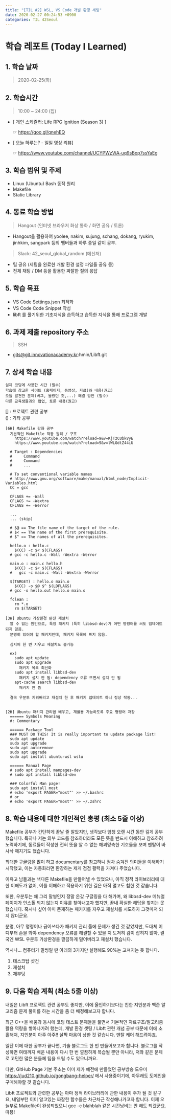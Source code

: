 ```yaml
---
title: "[TIL #2] WSL, VS Code 개발 환경 세팅"
date: 2020-02-27 00:24:53 +0900
categories: TIL 42Seoul
---
```


# 학습 레포트 (Today I Learned)

## 1. 학습 날짜

> 2020-02-25(화)

## 2. 학습시간

> 10:00 ~ 24:00 (집)

- [ 개인 스케쥴러: Life RPG Ignition (Season 3) ]

  ☞ <https://goo.gl/qnehEQ>

- [ 오늘 하루는? - 일일 영상 리뷰]

  ☞ <https://www.youtube.com/channel/UCYPWzViA-uq9sBop7ssYaEg>

## 3. 학습 범위 및 주제

- Linux (Ubuntu) Bash 동작 원리
- Makefile
- Static Library

## 4. 동료 학습 방법

> Hangout (인터넷 브라우저 화상 통화 / 화면 공유 / 토론)

- Hangout을 활용하여 yoolee, nakim, sujung, schang, dokang, ryukim, jinhkim, sangpark 등의 멤버들과 하루 종일 같이 공부.

> Slack: 42_seoul_global_random (메신저)

- 팁 공유 (세팅을 완료한 개발 환경 설정 파일들 공유 등)
- 전체 채팅 / DM 등을 활용한 짜잘한 질의 응답

## 5. 학습 목표

- VS Code Settings.json 최적화
- VS Code Code Snippet 작성
- libft 를 풀기위한 기초지식을 습득하고 습득한 지식을 통해 프로그램 개발

## 6. 과제 제출 repository 주소

> SSH

- gits@git.innovationacademy.kr:hmin/Libft.git

## 7. 상세 학습 내용

```text
실제 코딩에 사용한 시간 (필수)
학습에 참고한 사이트 (홈페이지, 동영상, 자료)와 내용(권고)
오늘 발견한 문제(버그, 몰랐던 것,...) 해결 방안 (필수)
다른 교육생들과의 협업, 토론 내용(권고)
```

[] : 프로젝트 관련 공부\
() : 기타 공부

```text
[6H] Makefile 강좌 공부
  기본적인 Makefile 작동 원리 / 구조
    https://www.youtube.com/watch?reload=9&v=KjTzCUbkVyE
    https://www.youtube.com/watch?reload=9&v=lWLGdtZ44iU

  # Target : Dependencies
  #     Command
  #     Command
  #     ...

  # To set conventional variable names
  # http://www.gnu.org/software/make/manual/html_node/Implicit-Variables.html
  CC = gcc

  CFLAGS += -Wall
  CFLAGS += -Wextra
  CFLAGS += -Werror

  ...
  ... (skip)

  # $@ == The file name of the target of the rule.
  # $< == The name of the first prerequisite.
  # $^ == The names of all the prerequisites.

  hello.o : hello.c
    $(CC) -c $< $(CFLAGS)
  # gcc -c hello.c -Wall -Wextra -Werror

  main.o : main.c hello.h
    $(CC) -c $< $(CFLAGS)
  #   gcc -c main.c -Wall -Wextra -Werror

  $(TARGET) : hello.o main.o
    $(CC) -o $@ $^ $(LDFLAGS)
  # gcc -o hello.out hello.o main.o

  fclean :
    rm *.o
    rm $(TARGET)

[3H] Ubuntu 가상환경 완전 재설치
  알 수 없는 원인으로, 특정 패키지 (특히 libbsd-dev)가 어떤 명령어를 써도 업데이트 되지 않음.
  분명히 있어야 할 패키지인데, 패키지 목록에 뜨지 않음.

  심지어 한 번 지우고 재설치도 불가능

  ex)
    sudo apt update
    sudo apt upgrade
      패키지 목록 최신화
    sudo apt install libbsd-dev
      패키지 설치 안 됨: dependency 오류 뜨면서 설치 안 됨
    apt-cache search libbsd-dev
      패키지 안 뜸

  결국 우분투 지워버리고 재설치 한 후 패키지 업데이트 하니 정상 작동...


[2H] Ubuntu 패키지 관리법 배우고, 재활용 가능하도록 주요 명령어 저장
  ====== Symbols Meaning
  #: Commentary

  ====== Package Tool
  ### MUST DO THIS! It is really important to update package list!
  sudo apt update
  sudo apt upgrade
  sudo apt autoremove
  sudo apt upgrade
  sudo apt install ubuntu-wsl wslu

  ====== Manual Page
  # sudo apt install manpages-dev
  # sudo apt install libbsd-dev

  ### Colorful Man page!
  sudo apt install most
  # echo 'export PAGER="most"' >> ~/.bashrc
  # or
  # echo 'export PAGER="most"' >> ~/.zshrc
```

## 8. 학습 내용에 대한 개인적인 총평 (최소 5줄 이상)

Makefile 공부가 간단하게 끝날 줄 알았지만, 생각보다 엄청 오랜 시간 동안 깊게 공부했습니다. 특히나 저는 외부 코드를 참조하더라도 모든 뜻을 반드시 이해하고 참조하려 노력하기에, 동료들이 작성한 전혀 뜻을 알 수 없는 해괴망측한 기호들을 보며 멘탈이 바사삭 깨지기도 했습니다.

최대한 구글링을 많이 하고 documentary를 참고하니 점차 숨겨진 의미들을 이해하기 시작했고, 이는 자동화라면 환장하는 제게 점점 활력을 가져다 주었습니다.

이윽고 남들과는 색다른 Makefile을 만들어낼 수 있었으나, 아직 정적 라이브러리에 대한 이해도가 없어, 이를 이해하고 적용하기 위한 길은 아직 멀고도 험한 것 같습니다.

또한, 우분투는 왜 그리 말썽인지 정말 온갖 구글링을 다 해가며, 왜 libbsd-dev 메뉴얼 페이지가 인스톨 되지 않는지 이유를 찾아내고자 했지만, 끝내 확실한 해답을 찾지는 못 했습니다. 혹시나 싶어 이미 존재하는 패키지를 지우고 재설치를 시도하자 그것마저 되지 않더군요.

분명, 아무 명령어나 긁어쓰다가 패키지 관리 툴에 문제가 생긴 것 같았지만, 도대체 어디부터 손을 봐야 dependency 오류를 해결할 수 있을 지 도저히 감이 잡히지 않아, 결국엔 WSL 우분투 가상환경을 깔끔하게 밀어버리고 재설치 했습니다.

역시나... 컴퓨터가 말썽일 땐 아래의 3가지만 실행해도 90%는 고쳐지는 듯 합니다.

1. 데스크탑 샷건
2. 재설치
3. 재부팅

## 9. 다음 학습 계획 (최소 5줄 이상)

내일은 Libft 프로젝트 관련 공부도 좋지만, 이에 올인하기보다는 친한 지인분과 백준 알고리즘 문제 풀이를 하는 시간을 좀 더 배정해보고자 합니다.

최근 C++을 배움과 동시에 코딩 테스트 문제들을 풀면서 기본적인 자료구조/알고리즘 활용 역량을 쌓아나가려 했는데, 개발 환경 셋팅 / Libft 관련 개념 공부 때문에 이에 소홀해져, 지인분이 아주 아주!! 살짝 마음이 상한 것 같습니다. 멘탈 케어 해드려야죠.

일단 이에 대한 공부가 끝나면, 기술 블로그도 한 번 만들어보고자 합니다. 블로그를 작성하면 여태까지 배운 내용이 다시 한 번 깔끔하게 복습될 뿐만 아니라, 저와 같은 문제로 고민한 많은 분들께 팁을 드릴 수도 있으니까요.

다만, GitHub Page 기본 주소는 이미 제가 예전에 만들었던 공부방송 도우미 <https://jud210.github.io/gongbang-helper/> 에서 사용중이기에, 아무래도 도메인을 구매해야할 것 같습니다.

Libft 프로젝트와 관련한 공부는 아마 정적 라이브러리에 관한 내용이 주가 될 것 같구요, 내일부턴 이미 알고있는 짜잘한 함수들은 차근차근 작성해나가고자 합니다. 이제 오늘부로 Makefile이 완성되었으니 gcc -c blahblah 같은 시간낭비는 안 해도 되겠군요. 따봉!
